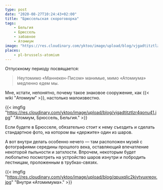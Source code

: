 ```yaml
---
type: post
date: "2020-08-27T10:24:43+02:00"
title: "Брюссельская скороговорка"
tags:
    - Бельгия
    - Брюссель
    - забавное
    - Атомиум
image: "https://res.cloudinary.com/yktoo/image/upload/blog/vjgadtitztlzr4qonu41.jpg"
places:
    - pl-brussels-atomium
---
```


Отпускному периоду посвящается:

> Неутомимо «Маннекен-Писом» манимые, мимо «Атомиума» медленно едем мы.

<!--more-->

Мне, кстати, непонятно, почему такое знаковое сооружение, как {{< wiki "Атомиум" >}}, настолько малоизвестно.

{{< imgfig "https://res.cloudinary.com/yktoo/image/upload/blog/vjgadtitztlzr4qonu41.jpg" "Атомиум, Брюссель, Бельгия." >}}

Если будете в Брюсселе, обязательно стоит к нему съездить и сделать стандартное фото, на котором вы «держите» один из шаров.

А вот внутри делать особенно нечего — там расположен музей с фотографиями середины прошлого века, оставляющий впечатление некоторой пыльности и затхлости. Впрочем, некоторым будет любопытно посмотреть на устройство шаров изнутри и побродить лестницам, проложенным в трубках-связях.

{{< imgfig "https://res.cloudinary.com/yktoo/image/upload/blog/qpuxqlic2kjytvuxreov.jpg" "Внутри «Атомимума»." >}}

